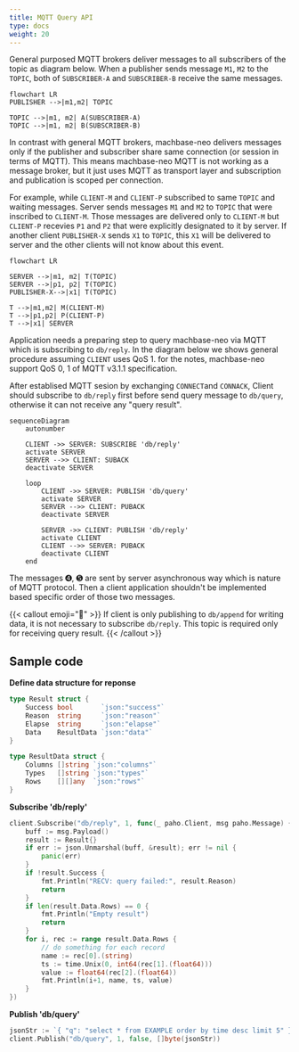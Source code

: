 ```yaml
---
title: MQTT Query API
type: docs
weight: 20
---
```


General purposed MQTT brokers deliver messages to all subscribers of the topic as diagram below. When a publisher sends message `M1`, `M2` to the `TOPIC`, both of `SUBSCRIBER-A` and `SUBSCRIBER-B` receive the same messages. 

```mermaid
flowchart LR
PUBLISHER -->|m1,m2| TOPIC

TOPIC -->|m1, m2| A(SUBSCRIBER-A)
TOPIC -->|m1, m2| B(SUBSCRIBER-B)
```

In contrast with general MQTT brokers, machbase-neo delivers messages only if the publisher and subscriber share same connection (or session in terms of MQTT). This means machbase-neo MQTT is not working as a message broker, but it just uses MQTT as transport layer and subscription and publication is scoped per connection.

For example, while `CLIENT-M` and `CLIENT-P` subscribed to same `TOPIC` and waiting messages.
Server sends messages `M1` and `M2` to `TOPIC` that were inscribed to `CLIENT-M`.
Those messages are delivered only to `CLIENT-M` but `CLIENT-P` recevies `P1` and `P2` that were explicitly designated to it by server. If another client `PUBLISHER-X` sends `X1` to `TOPIC`, this `X1` will be delivered to server and the other clients will not know about this event.

```mermaid
flowchart LR

SERVER -->|m1, m2| T(TOPIC)
SERVER -->|p1, p2| T(TOPIC)
PUBLISHER-X-->|x1| T(TOPIC)

T -->|m1,m2| M(CLIENT-M)
T -->|p1,p2| P(CLIENT-P)
T -->|x1| SERVER
```

Application needs a preparing step to query machbase-neo via MQTT which is subscribing to `db/reply`.
In the diagram below we shows general procedure assuming `CLIENT` uses QoS 1.
for the notes, machbase-neo support QoS 0, 1 of MQTT v3.1.1 specification.

After establised MQTT sesion by exchanging `CONNECT`and `CONNACK`, Client should subscribe to `db/reply` first before send query message to `db/query`, otherwise it can not receive any "query result".

```mermaid
sequenceDiagram
    autonumber

    CLIENT ->> SERVER: SUBSCRIBE 'db/reply'
    activate SERVER
    SERVER -->> CLIENT: SUBACK
    deactivate SERVER

    loop
        CLIENT ->> SERVER: PUBLISH 'db/query'
        activate SERVER
        SERVER -->> CLIENT: PUBACK
        deactivate SERVER

        SERVER ->> CLIENT: PUBLISH 'db/reply'
        activate CLIENT
        CLIENT -->> SERVER: PUBACK
        deactivate CLIENT
    end
```

The messages ➍, ➎ are sent by server asynchronous way which is nature of MQTT protocol. Then a client application shouldn't be implemented based specific order of those two messages.


{{< callout emoji="📌" >}}
If client is only publishing to `db/append` for writing data, it is not necessary to subscribe `db/reply`. This topic is required only for receiving query result.
{{< /callout >}}


## Sample code


**Define data structure for reponse**

```go
type Result struct {
	Success bool       `json:"success"`
	Reason  string     `json:"reason"`
	Elapse  string     `json:"elapse"`
	Data    ResultData `json:"data"`
}

type ResultData struct {
	Columns []string `json:"columns"`
	Types   []string `json:"types"`
	Rows    [][]any  `json:"rows"`
}
```

**Subscribe 'db/reply'**

```go
client.Subscribe("db/reply", 1, func(_ paho.Client, msg paho.Message) {
    buff := msg.Payload()
    result := Result{}
    if err := json.Unmarshal(buff, &result); err != nil {
        panic(err)
    }
    if !result.Success {
        fmt.Println("RECV: query failed:", result.Reason)
        return
    }
    if len(result.Data.Rows) == 0 {
        fmt.Println("Empty result")
        return
    }
    for i, rec := range result.Data.Rows {
        // do something for each record
        name := rec[0].(string)
        ts := time.Unix(0, int64(rec[1].(float64)))
        value := float64(rec[2].(float64))
        fmt.Println(i+1, name, ts, value)
    }
})
```

**Publish 'db/query'**

```go
jsonStr := `{ "q": "select * from EXAMPLE order by time desc limit 5" }`
client.Publish("db/query", 1, false, []byte(jsonStr))
```